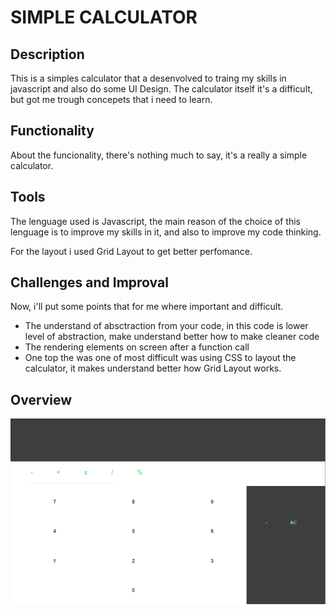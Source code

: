 <h1>SIMPLE CALCULATOR </h1>
<div>
 <h2>Description</h2>
 <p>This is a simples calculator that a desenvolved to traing my skills in javascript and also do some UI Design. The calculator itself it's a difficult, but got me trough concepets that i need to learn.</p>
 <h2>Functionality</h2>
 <p>About the funcionality, there's nothing much to say, it's a really a simple calculator.
 <h2>Tools</h2>
 <p>The lenguage used is Javascript, the main reason of the choice of this lenguage is to improve my skills in it, and also to improve my code thinking.</p>
 <p>For the layout i used Grid Layout to get better perfomance.
 <h2>Challenges and Improval</h2>
 <p>Now, i'll put some points that for me where important and difficult.</p>
 <ul>
  <li>The understand of absctraction from your code, in this code is lower level of abstraction, make understand better how to make cleaner code</li>
  <li>The rendering elements on screen after a function call</li>
  <li>One top the was one of most difficult was using CSS to layout the calculator, it makes understand better how Grid Layout works.
 </ul> 
 <h2>Overview</h2>
 <img src="overview.png"
</div>
